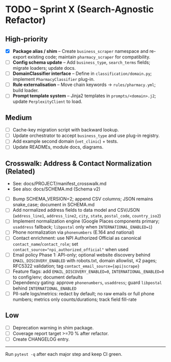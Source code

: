 # TODO – Sprint X (Search-Agnostic Refactor)

## High-priority
- [x] **Package alias / shim** – Create `business_scraper` namespace and re-export existing code; maintain `pharmacy_scraper` for compatibility.
- [ ] **Config schema update** – Add `business_type`, `search_terms` fields; migrate loaders; update docs.
- [ ] **DomainClassifier interface** – Define in `classification/domain.py`; implement `PharmacyClassifier` plug-in.
- [ ] **Rule externalisation** – Move chain keywords → `rules/pharmacy.yml`; build loader.
- [ ] **Prompt template system** – Jinja2 templates in `prompts/<domain>.j2`; update `PerplexityClient` to load.

## Medium
- [ ] Cache-key migration script with backward lookup.
- [ ] Update orchestrator to accept `business_type` and use plug-in registry.
- [ ] Add example second domain (`vet_clinic`) + tests.
- [ ] Update READMEs, module docs, diagrams.

## Crosswalk: Address & Contact Normalization (Related)
- See: docs/PROJECT/manifest_crosswalk.md
- See also: docs/SCHEMA.md (Schema v2)
- [ ] Bump SCHEMA_VERSION=2; append CSV columns; JSON remains snake_case; document in SCHEMA.md
- [ ] Add normalized address fields to data model and CSV/JSON (`address_line1`, `address_line2`, `city`, `state`, `postal_code`, `country_iso2`)
- [ ] Implement normalization engine (Google Places components primary; `usaddress` fallback; `libpostal` only when `INTERNATIONAL_ENABLED=1`)
- [ ] Phone normalization via `phonenumbers` (E.164 and national)
- [ ] Contact enrichment: use NPI Authorized Official as canonical `contact_name`/`contact_role`; set `contact_source="npi_authorized_official"` when used
- [ ] Email policy Phase 1: API-only; optional website discovery behind `EMAIL_DISCOVERY_ENABLED` with robots.txt, domain allowlist, ≤2 pages; RFC5322 validation; tag `contact_email_source={api|scrape}`
- [ ] Feature flags: add `EMAIL_DISCOVERY_ENABLED=0`, `INTERNATIONAL_ENABLED=0` to config/env; document defaults
- [ ] Dependency gating: approve `phonenumbers`, `usaddress`; guard `libpostal` behind `INTERNATIONAL_ENABLED`
- [ ] PII-safe logs/metrics: redact by default; no raw emails or full phone numbers; metrics only counts/durations; track field fill-rate

## Low
- [ ] Deprecation warning in shim package.
- [ ] Coverage report target >=70 % after refactor.
- [ ] Create CHANGELOG entry.

---
Run `pytest -q` after each major step and keep CI green.
